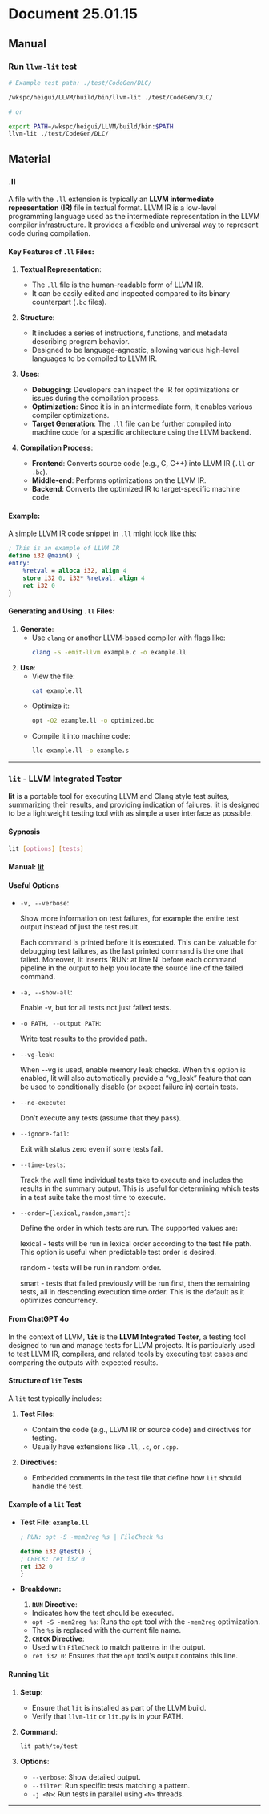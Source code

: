 # Document 25.01.15

## Manual

### Run `llvm-lit` test
```sh
# Example test path: ./test/CodeGen/DLC/

/wkspc/heigui/LLVM/build/bin/llvm-lit ./test/CodeGen/DLC/

# or

export PATH=/wkspc/heigui/LLVM/build/bin:$PATH
llvm-lit ./test/CodeGen/DLC/
```

## Material

### .ll
A file with the `.ll` extension is typically an **LLVM intermediate representation (IR)** file in textual format. LLVM IR is a low-level programming language used as the intermediate representation in the LLVM compiler infrastructure. It provides a flexible and universal way to represent code during compilation.

#### Key Features of `.ll` Files:
1. **Textual Representation**:
   - The `.ll` file is the human-readable form of LLVM IR. 
   - It can be easily edited and inspected compared to its binary counterpart (`.bc` files).

2. **Structure**:
   - It includes a series of instructions, functions, and metadata describing program behavior.
   - Designed to be language-agnostic, allowing various high-level languages to be compiled to LLVM IR.

3. **Uses**:
   - **Debugging**: Developers can inspect the IR for optimizations or issues during the compilation process.
   - **Optimization**: Since it is in an intermediate form, it enables various compiler optimizations.
   - **Target Generation**: The `.ll` file can be further compiled into machine code for a specific architecture using the LLVM backend.

4. **Compilation Process**:
   - **Frontend**: Converts source code (e.g., C, C++) into LLVM IR (`.ll` or `.bc`).
   - **Middle-end**: Performs optimizations on the LLVM IR.
   - **Backend**: Converts the optimized IR to target-specific machine code.

#### Example:
A simple LLVM IR code snippet in `.ll` might look like this:
```llvm
; This is an example of LLVM IR
define i32 @main() {
entry:
    %retval = alloca i32, align 4
    store i32 0, i32* %retval, align 4
    ret i32 0
}
```

#### Generating and Using `.ll` Files:
1. **Generate**:
   - Use `clang` or another LLVM-based compiler with flags like:
     ```bash
     clang -S -emit-llvm example.c -o example.ll
     ```
2. **Use**:
   - View the file:
     ```bash
     cat example.ll
     ```
   - Optimize it:
     ```bash
     opt -O2 example.ll -o optimized.bc
     ```
   - Compile it into machine code:
     ```bash
     llc example.ll -o example.s
     ```

---

### `lit` - LLVM Integrated Tester

**lit** is a portable tool for executing LLVM and Clang style test suites, summarizing their results, and providing indication of failures. lit is designed to be a lightweight testing tool with as simple a user interface as possible.

#### Sypnosis
```sh
lit [options] [tests]
```

#### Manual: [lit](https://llvm.org/docs/CommandGuide/lit.html#test-discovery)

#### Useful Options
- `-v, --verbose`:  

    Show more information on test failures, for example the entire test output instead of just the test result.

    Each command is printed before it is executed. This can be valuable for debugging test failures, as the last printed command is the one that failed. Moreover, lit inserts 'RUN: at line N' before each command pipeline in the output to help you locate the source line of the failed command.

- `-a, --show-all`:  
    
    Enable -v, but for all tests not just failed tests.

- `-o PATH, --output PATH`:  
    
    Write test results to the provided path.

- `--vg-leak`:  

    When --vg is used, enable memory leak checks. When this option is enabled, lit will also automatically provide a “vg_leak” feature that can be used to conditionally disable (or expect failure in) certain tests.

- `--no-execute`:  

    Don’t execute any tests (assume that they pass).

- `--ignore-fail`:  

    Exit with status zero even if some tests fail.

- `--time-tests`:  

    Track the wall time individual tests take to execute and includes the results in the summary output. This is useful for determining which tests in a test suite take the most time to execute.

- `--order={lexical,random,smart}`:  

    Define the order in which tests are run. The supported values are:

    lexical - tests will be run in lexical order according to the test file path. This option is useful when predictable test order is desired.

    random - tests will be run in random order.

    smart - tests that failed previously will be run first, then the remaining tests, all in descending execution time order. This is the default as it optimizes concurrency.

#### From ChatGPT 4o
In the context of LLVM, **`lit`** is the **LLVM Integrated Tester**, a testing tool designed to run and manage tests for LLVM projects. It is particularly used to test LLVM IR, compilers, and related tools by executing test cases and comparing the outputs with expected results.

#### Structure of `lit` Tests
A `lit` test typically includes:
1. **Test Files**:
   - Contain the code (e.g., LLVM IR or source code) and directives for testing.
   - Usually have extensions like `.ll`, `.c`, or `.cpp`.

2. **Directives**:
   - Embedded comments in the test file that define how `lit` should handle the test.

#### Example of a `lit` Test
- **Test File: `example.ll`**

    ```llvm
    ; RUN: opt -S -mem2reg %s | FileCheck %s

    define i32 @test() {
    ; CHECK: ret i32 0
    ret i32 0
    }
    ```

- **Breakdown:**
    1. **`RUN` Directive**:
    - Indicates how the test should be executed.
    - `opt -S -mem2reg %s`: Runs the `opt` tool with the `-mem2reg` optimization.
    - The `%s` is replaced with the current file name.

    2. **`CHECK` Directive**:
    - Used with `FileCheck` to match patterns in the output.
    - `ret i32 0`: Ensures that the `opt` tool's output contains this line.

#### Running `lit`
1. **Setup**:
   - Ensure that `lit` is installed as part of the LLVM build.
   - Verify that `llvm-lit` or `lit.py` is in your PATH.

2. **Command**:
   ```bash
   lit path/to/test
   ```

3. **Options**:
   - `--verbose`: Show detailed output.
   - `--filter`: Run specific tests matching a pattern.
   - `-j <N>`: Run tests in parallel using `<N>` threads.

---




